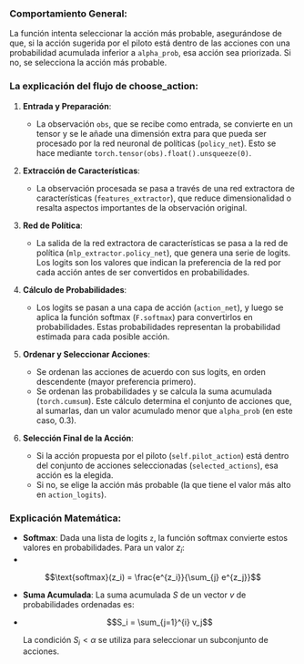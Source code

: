 
### Comportamiento General:
La función intenta seleccionar la acción más probable, asegurándose de que, si la acción sugerida por el piloto está dentro de las acciones con una probabilidad acumulada inferior a `alpha_prob`, esa acción sea priorizada. Si no, se selecciona la acción más probable.

### La explicación del flujo de choose_action:

1. **Entrada y Preparación**:
   - La observación `obs`, que se recibe como entrada, se convierte en un tensor y se le añade una dimensión extra para que pueda ser procesado por la red neuronal de políticas (`policy_net`). Esto se hace mediante `torch.tensor(obs).float().unsqueeze(0)`.

2. **Extracción de Características**:
   - La observación procesada se pasa a través de una red extractora de características (`features_extractor`), que reduce dimensionalidad o resalta aspectos importantes de la observación original.

3. **Red de Política**:
   - La salida de la red extractora de características se pasa a la red de política (`mlp_extractor.policy_net`), que genera una serie de logits. Los logits son los valores que indican la preferencia de la red por cada acción antes de ser convertidos en probabilidades.

4. **Cálculo de Probabilidades**:
   - Los logits se pasan a una capa de acción (`action_net`), y luego se aplica la función softmax (`F.softmax`) para convertirlos en probabilidades. Estas probabilidades representan la probabilidad estimada para cada posible acción.

5. **Ordenar y Seleccionar Acciones**:
   - Se ordenan las acciones de acuerdo con sus logits, en orden descendente (mayor preferencia primero).
   - Se ordenan las probabilidades y se calcula la suma acumulada (`torch.cumsum`). Este cálculo determina el conjunto de acciones que, al sumarlas, dan un valor acumulado menor que `alpha_prob` (en este caso, 0.3).

6. **Selección Final de la Acción**:
   - Si la acción propuesta por el piloto (`self.pilot_action`) está dentro del conjunto de acciones seleccionadas (`selected_actions`), esa acción es la elegida.
   - Si no, se elige la acción más probable (la que tiene el valor más alto en `action_logits`).

### Explicación Matemática:
- **Softmax**: Dada una lista de logits `z`, la función softmax convierte estos valores en probabilidades. Para un valor $z_i$:
- 
$$\text{softmax}(z_i) = \frac{e^{z_i}}{\sum_{j} e^{z_j}}$$
  
- **Suma Acumulada**: La suma acumulada $S$ de un vector $v$ de probabilidades ordenadas es:
- 
  $$S_i = \sum_{j=1}^{i} v_j$$
  
  La condición $S_i < \alpha$ se utiliza para seleccionar un subconjunto de acciones.
